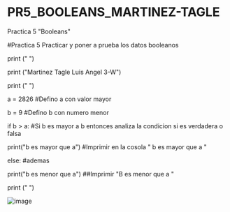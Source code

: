 # PR5_BOOLEANS_MARTINEZ-TAGLE
Practica 5 "Booleans"

#Practica 5 Practicar y poner a prueba los datos booleanos

print (" ")

print ("Martinez Tagle Luis Angel 3-W")

print (" ")

a = 2826                      #Defino a con valor mayor 

b = 9                         #Defino b con numero menor

if b > a:                     #Si b es mayor a b entonces analiza la condicion si es verdadera o falsa

  print("b es mayor que a")       #Imprimir en la cosola " b es mayor que a "
  
else:                             #ademas 

  print("b es menor que a")       ##Imprimir "B es menor que a "
  
  
print (" ")


![image](https://github.com/user-attachments/assets/23ccd27f-371c-4d47-9db2-338ac5a282fe)
